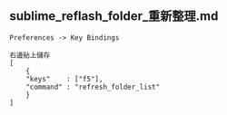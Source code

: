 sublime_reflash_folder_重新整理.md
---
	Preferences -> Key Bindings

	右邊貼上儲存
	[
		{ 
	    "keys"    : ["f5"], 
	    "command" : "refresh_folder_list" 
		}
	]
